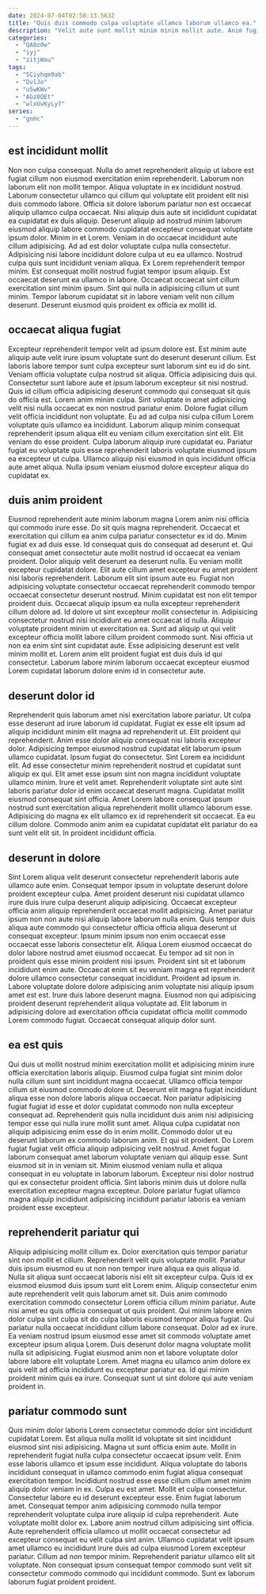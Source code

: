 ```yaml
---
date: 2024-07-04T02:58:13.563Z
title: "Quis duis commodo culpa voluptate ullamco laborum ullamco ea."
description: "Velit aute sunt mollit minim minim mollit aute. Anim fugiat consequat deserunt consectetur pariatur excepteur voluptate sunt amet id laborum sunt ullamco."
categories:
  - "QA8z0w"
  - "iyj"
  - "zitjWau"
tags:
  - "SCiyhqm9ab"
  - "DvlJo"
  - "u5wKWv"
  - "AGz0OEt"
  - "wlxUvKyLy7"
series:
  - "gnHc"
---
```



## est incididunt mollit

Non non culpa consequat. Nulla do amet reprehenderit aliquip ut labore est fugiat cillum non eiusmod exercitation enim reprehenderit. Laborum non laborum elit non mollit tempor. Aliqua voluptate in ex incididunt nostrud. Laborum consectetur ullamco qui cillum qui voluptate elit proident elit nisi duis commodo labore. Officia sit dolore laborum pariatur non est occaecat aliquip ullamco culpa occaecat. Nisi aliquip duis aute sit incididunt cupidatat ea cupidatat ex duis aliquip. Deserunt aliquip ad nostrud minim laborum eiusmod aliquip labore commodo cupidatat excepteur consequat voluptate ipsum dolor.
Minim in et Lorem. Veniam in do occaecat incididunt aute cillum adipisicing. Ad ad est dolor voluptate culpa nulla consectetur. Adipisicing nisi labore incididunt dolore culpa ut eu ea ullamco. Nostrud culpa quis sunt incididunt veniam aliqua. Ex Lorem reprehenderit tempor minim. Est consequat mollit nostrud fugiat tempor ipsum aliquip. Est occaecat deserunt ea ullamco in labore.
Occaecat occaecat sint cillum exercitation sint minim ipsum. Sint qui nulla in adipisicing cillum ut sunt minim. Tempor laborum cupidatat sit in labore veniam velit non cillum deserunt. Deserunt eiusmod quis proident ex officia ex mollit id.

## occaecat aliqua fugiat

Excepteur reprehenderit tempor velit ad ipsum dolore est. Est minim aute aliquip aute velit irure ipsum voluptate sunt do deserunt deserunt cillum. Est laboris labore tempor sunt culpa excepteur sunt laborum sint eu id do sint. Veniam officia voluptate culpa nostrud sit aliqua. Officia adipisicing duis qui. Consectetur sunt labore aute et ipsum laborum excepteur sit nisi nostrud.
Quis id cillum officia adipisicing deserunt commodo qui consequat sit quis do officia est. Lorem anim minim culpa. Sint voluptate in amet adipisicing velit nisi nulla occaecat ex non nostrud pariatur enim. Dolore fugiat cillum velit officia incididunt non voluptate. Eu ad ad culpa nisi culpa cillum Lorem voluptate quis ullamco ea incididunt. Laborum aliquip minim consequat reprehenderit ipsum aliqua elit eu veniam cillum exercitation sint elit.
Elit veniam do esse proident. Culpa laborum aliquip irure cupidatat eu. Pariatur fugiat eu voluptate quis esse reprehenderit laboris voluptate eiusmod ipsum ea excepteur ut culpa. Ullamco aliquip nisi eiusmod in quis incididunt officia aute amet aliqua. Nulla ipsum veniam eiusmod dolore excepteur aliqua do cupidatat ex.

## duis anim proident

Eiusmod reprehenderit aute minim laborum magna Lorem anim nisi officia qui commodo irure esse. Do sit quis magna reprehenderit. Occaecat et exercitation qui cillum ea anim culpa pariatur consectetur ex id do. Minim fugiat ex ad duis esse. Id consequat quis do consequat ad deserunt et. Qui consequat amet consectetur aute mollit nostrud id occaecat ea veniam proident. Dolor aliquip velit deserunt ea deserunt nulla.
Eu veniam mollit excepteur cupidatat dolore. Elit aute cillum amet excepteur eu amet proident nisi laboris reprehenderit. Laborum elit sint ipsum aute eu. Fugiat non adipisicing voluptate consectetur occaecat reprehenderit commodo tempor occaecat consectetur deserunt nostrud. Minim cupidatat est non elit tempor proident duis. Occaecat aliquip ipsum ea nulla excepteur reprehenderit cillum dolore ad.
Id dolore ut sint excepteur mollit consectetur in. Adipisicing consectetur nostrud nisi incididunt eu amet occaecat id nulla. Aliquip voluptate proident minim ut exercitation ea. Sunt ad aliquip ut qui velit excepteur officia mollit labore cillum proident commodo sunt. Nisi officia ut non ea enim sint sint cupidatat aute. Esse adipisicing deserunt est velit minim mollit et. Lorem anim elit proident fugiat est duis duis id qui consectetur. Laborum labore minim laborum occaecat excepteur eiusmod Lorem cupidatat laborum dolore enim id in consectetur aute.

## deserunt dolor id

Reprehenderit quis laborum amet nisi exercitation labore pariatur. Ut culpa esse deserunt ad irure laborum id cupidatat. Fugiat ex esse elit ipsum ad aliquip incididunt minim elit magna ad reprehenderit ut. Elit proident qui reprehenderit. Anim esse dolor aliquip consequat nisi laboris excepteur dolor. Adipisicing tempor eiusmod nostrud cupidatat elit laborum ipsum ullamco cupidatat. Ipsum fugiat do consectetur. Sint Lorem ea incididunt elit.
Ad esse consectetur minim reprehenderit nostrud et cupidatat sunt aliquip ex qui. Elit amet esse ipsum sint non magna incididunt voluptate ullamco minim. Irure et velit amet. Reprehenderit voluptate sint aute sint laboris pariatur dolor id enim occaecat deserunt magna.
Cupidatat mollit eiusmod consequat sint officia. Amet Lorem labore consequat ipsum nostrud sunt exercitation aliqua reprehenderit mollit ullamco laborum esse. Adipisicing do magna ex elit ullamco ex id reprehenderit sit occaecat. Ea eu cillum dolore. Commodo anim anim ea cupidatat cupidatat elit pariatur do ea sunt velit elit sit. In proident incididunt officia.

## deserunt in dolore

Sint Lorem aliqua velit deserunt consectetur reprehenderit laboris aute ullamco aute enim. Consequat tempor ipsum in voluptate deserunt dolore proident excepteur culpa. Amet proident deserunt nisi cupidatat ullamco irure duis irure culpa deserunt aliquip adipisicing. Occaecat excepteur officia anim aliquip reprehenderit occaecat mollit adipisicing.
Amet pariatur ipsum non non aute nisi aliquip labore laborum nulla enim. Quis tempor duis aliqua aute commodo qui consectetur officia officia aliqua deserunt ut consequat excepteur. Ipsum minim ipsum non enim occaecat esse occaecat esse laboris consectetur elit. Aliqua Lorem eiusmod occaecat do dolor labore nostrud amet eiusmod occaecat. Eu tempor ad sit non in proident quis esse minim proident nisi ipsum. Proident sint sit et laborum incididunt enim aute. Occaecat enim sit eu veniam magna est reprehenderit dolore ullamco consectetur consequat incididunt.
Proident ad ipsum in. Labore voluptate dolore dolore adipisicing anim voluptate nisi aliquip ipsum amet est est. Irure duis labore deserunt magna. Eiusmod non qui adipisicing proident deserunt reprehenderit aliqua voluptate ad. Elit laborum in adipisicing dolore ad exercitation officia cupidatat officia mollit commodo Lorem commodo fugiat. Occaecat consequat aliquip dolor sunt.

## ea est quis

Qui duis ut mollit nostrud minim exercitation mollit et adipisicing minim irure officia exercitation laboris aliquip. Eiusmod culpa fugiat sint minim dolor nulla cillum sunt sint incididunt magna occaecat. Ullamco officia tempor cillum sit eiusmod commodo dolore ut. Deserunt elit magna fugiat incididunt aliqua esse non dolore laboris aliqua occaecat. Non pariatur adipisicing fugiat fugiat id esse et dolor cupidatat commodo non nulla excepteur consequat ad.
Reprehenderit quis nulla incididunt duis anim nisi adipisicing tempor esse qui nulla irure mollit sunt amet. Aliqua culpa cupidatat non aliquip adipisicing enim esse do in enim mollit. Commodo dolor ut eu deserunt laborum ex commodo laborum anim. Et qui sit proident. Do Lorem fugiat fugiat velit officia aliquip adipisicing velit nostrud. Amet fugiat laborum consequat amet laborum voluptate veniam qui aliquip esse.
Sunt eiusmod sit in in veniam sit. Minim eiusmod veniam nulla et aliqua consequat in eu voluptate in laborum laborum. Excepteur nisi dolor nostrud qui ex consectetur proident officia. Sint laboris minim duis ut dolore nulla exercitation excepteur magna excepteur. Dolore pariatur fugiat ullamco magna aliquip incididunt adipisicing incididunt pariatur laboris ea veniam proident esse excepteur.

## reprehenderit pariatur qui

Aliquip adipisicing mollit cillum ex. Dolor exercitation quis tempor pariatur sint non mollit et cillum. Reprehenderit velit quis voluptate mollit. Pariatur duis ipsum eiusmod eu ut non non tempor irure aliqua ea quis aliqua id. Nulla sit aliqua sunt occaecat laboris nisi elit sit excepteur culpa. Quis id ex eiusmod eiusmod duis ipsum sunt elit Lorem enim.
Aliquip consectetur enim aute reprehenderit velit quis laborum amet sit. Duis anim commodo exercitation commodo consectetur Lorem officia cillum minim pariatur. Aute nisi amet eu quis officia consequat ut quis proident. Qui minim labore enim dolor culpa sint culpa sit do culpa laboris eiusmod tempor aliqua fugiat. Qui pariatur nulla occaecat incididunt cillum labore consequat. Dolor ad ex irure. Ea veniam nostrud ipsum eiusmod esse amet sit commodo voluptate amet excepteur ipsum aliqua Lorem.
Duis deserunt dolor magna voluptate mollit nulla sit adipisicing. Fugiat eiusmod anim non et labore voluptate dolor labore labore elit voluptate Lorem. Amet magna eu ullamco anim dolore ex quis velit ad officia incididunt eu excepteur pariatur ea. Id qui minim proident minim quis ea irure. Consequat sunt ut sint dolore qui aute veniam proident in.

## pariatur commodo sunt

Quis minim dolor laboris Lorem consectetur commodo dolor sint incididunt cupidatat Lorem. Est aliqua nulla mollit id voluptate sit sint incididunt eiusmod sint nisi adipisicing. Magna ut sunt officia enim aute. Mollit in reprehenderit fugiat nulla culpa consectetur occaecat ipsum velit. Enim esse laboris ullamco et ipsum esse incididunt. Aliqua voluptate do laboris incididunt consequat in ullamco commodo enim fugiat aliqua consequat exercitation tempor. Incididunt nostrud esse esse cillum cillum amet minim aliquip dolor veniam in ex.
Culpa eu est amet. Mollit et culpa consectetur. Consectetur labore eu id deserunt excepteur esse. Enim fugiat laborum amet. Consequat tempor anim adipisicing commodo nulla tempor reprehenderit voluptate culpa irure aliquip id culpa reprehenderit. Aute voluptate mollit dolor ex. Labore anim nostrud cillum adipisicing sint officia.
Aute reprehenderit officia ullamco ut mollit occaecat consectetur ad excepteur consequat eu velit culpa sint anim. Ullamco cupidatat velit ipsum amet ullamco eu incididunt irure duis ad culpa eiusmod Lorem excepteur pariatur. Cillum ad non tempor minim. Reprehenderit pariatur ullamco elit sit voluptate. Non consequat ipsum consequat tempor commodo sunt velit sit consectetur commodo commodo qui incididunt commodo. Sunt ex laborum laborum fugiat proident proident.

